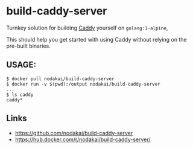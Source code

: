 # build-caddy-server

Turnkey solution for building [Caddy](https://caddyserver.com/) yourself on `golang:1-alpine`,

This should help you get started with using Caddy without relying on the pre-built binaries.

## USAGE:

    $ docker pull nodakai/build-caddy-server
    $ docker run -v $(pwd):/output nodakai/build-caddy-server
    ...
    $ ls caddy
    caddy*

## Links

* https://github.com/nodakai/build-caddy-server
* https://hub.docker.com/r/nodakai/build-caddy-server/
